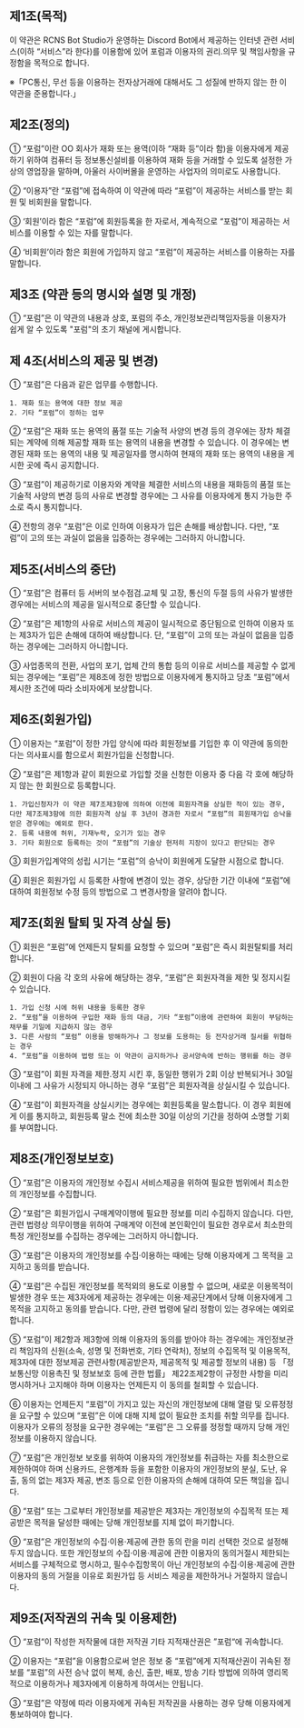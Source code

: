 ## 제1조(목적) 
이 약관은 RCNS Bot Studio가 운영하는 Discord Bot에서 제공하는 인터넷 관련 서비스(이하 “서비스”라 한다)를 이용함에 있어 포럼과 이용자의 권리․의무 및 책임사항을 규정함을 목적으로 합니다.

  ※「PC통신, 무선 등을 이용하는 전자상거래에 대해서도 그 성질에 반하지 않는 한 이 약관을 준용합니다.」

## 제2조(정의)

  ① “포럼”이란 OO 회사가 재화 또는 용역(이하 “재화 등”이라 함)을 이용자에게 제공하기 위하여 컴퓨터 등 정보통신설비를 이용하여 재화 등을 거래할 수 있도록 설정한 가상의 영업장을 말하며, 아울러 사이버몰을 운영하는 사업자의 의미로도 사용합니다.

  ② “이용자”란 “포럼”에 접속하여 이 약관에 따라 “포럼”이 제공하는 서비스를 받는 회원 및 비회원을 말합니다.

  ③ ‘회원’이라 함은 “포럼”에 회원등록을 한 자로서, 계속적으로 “포럼”이 제공하는 서비스를 이용할 수 있는 자를 말합니다.

  ④ ‘비회원’이라 함은 회원에 가입하지 않고 “포럼”이 제공하는 서비스를 이용하는 자를 말합니다.
  
## 제3조 (약관 등의 명시와 설명 및 개정)   

① “포럼”은 이 약관의 내용과 상호, 포럼의 주소, 개인정보관리책임자등을 이용자가 쉽게 알 수 있도록 "포럼"의 초기 채널에 게시합니다.

 ## 제 4조(서비스의 제공 및 변경) 

  ① “포럼”은 다음과 같은 업무를 수행합니다.

    1. 재화 또는 용역에 대한 정보 제공
    2. 기타 “포럼”이 정하는 업무
    
  ② “포럼”은 재화 또는 용역의 품절 또는 기술적 사양의 변경 등의 경우에는 장차 체결되는 계약에 의해 제공할 재화 또는 용역의 내용을 변경할 수 있습니다. 이 경우에는 변경된 재화 또는 용역의 내용 및 제공일자를 명시하여 현재의 재화 또는 용역의 내용을 게시한 곳에 즉시 공지합니다.

  ③ “포럼”이 제공하기로 이용자와 계약을 체결한 서비스의 내용을 재화등의 품절 또는 기술적 사양의 변경 등의 사유로 변경할 경우에는 그 사유를 이용자에게 통지 가능한 주소로 즉시 통지합니다.

  ④ 전항의 경우 “포럼”은 이로 인하여 이용자가 입은 손해를 배상합니다. 다만, “포럼”이 고의 또는 과실이 없음을 입증하는 경우에는 그러하지 아니합니다.

## 제5조(서비스의 중단) 

  ① “포럼”은 컴퓨터 등 서버의 보수점검․교체 및 고장, 통신의 두절 등의 사유가 발생한 경우에는 서비스의 제공을 일시적으로 중단할 수 있습니다.

  ② “포럼”은 제1항의 사유로 서비스의 제공이 일시적으로 중단됨으로 인하여 이용자 또는 제3자가 입은 손해에 대하여 배상합니다. 단, “포럼”이 고의 또는 과실이 없음을 입증하는 경우에는 그러하지 아니합니다.

  ③ 사업종목의 전환, 사업의 포기, 업체 간의 통합 등의 이유로 서비스를 제공할 수 없게 되는 경우에는 “포럼”은 제8조에 정한 방법으로 이용자에게 통지하고 당초 “포럼”에서 제시한 조건에 따라 소비자에게 보상합니다.
  
 ## 제6조(회원가입) 

  ① 이용자는 “포럼”이 정한 가입 양식에 따라 회원정보를 기입한 후 이 약관에 동의한다는 의사표시를 함으로서 회원가입을 신청합니다.

  ② “포럼”은 제1항과 같이 회원으로 가입할 것을 신청한 이용자 중 다음 각 호에 해당하지 않는 한 회원으로 등록합니다.

    1. 가입신청자가 이 약관 제7조제3항에 의하여 이전에 회원자격을 상실한 적이 있는 경우, 다만 제7조제3항에 의한 회원자격 상실 후 3년이 경과한 자로서 “포럼”의 회원재가입 승낙을 얻은 경우에는 예외로 한다.
    2. 등록 내용에 허위, 기재누락, 오기가 있는 경우
    3. 기타 회원으로 등록하는 것이 “포럼”의 기술상 현저히 지장이 있다고 판단되는 경우

  ③ 회원가입계약의 성립 시기는 “포럼”의 승낙이 회원에게 도달한 시점으로 합니다.

  ④ 회원은 회원가입 시 등록한 사항에 변경이 있는 경우, 상당한 기간 이내에 “포럼”에 대하여 회원정보 수정 등의 방법으로 그 변경사항을 알려야 합니다.
  
 ## 제7조(회원 탈퇴 및 자격 상실 등) 

  ① 회원은 “포럼”에 언제든지 탈퇴를 요청할 수 있으며 “포럼”은 즉시 회원탈퇴를 처리합니다.

  ② 회원이 다음 각 호의 사유에 해당하는 경우, “포럼”은 회원자격을 제한 및 정지시킬 수 있습니다.

    1. 가입 신청 시에 허위 내용을 등록한 경우
    2. “포럼”을 이용하여 구입한 재화 등의 대금, 기타 “포럼”이용에 관련하여 회원이 부담하는 채무를 기일에 지급하지 않는 경우
    3. 다른 사람의 “포럼” 이용을 방해하거나 그 정보를 도용하는 등 전자상거래 질서를 위협하는 경우
    4. “포럼”을 이용하여 법령 또는 이 약관이 금지하거나 공서양속에 반하는 행위를 하는 경우

  ③ “포럼”이 회원 자격을 제한․정지 시킨 후, 동일한 행위가 2회 이상 반복되거나 30일 이내에 그 사유가 시정되지 아니하는 경우 “포럼”은 회원자격을 상실시킬 수 있습니다.

  ④ “포럼”이 회원자격을 상실시키는 경우에는 회원등록을 말소합니다. 이 경우 회원에게 이를 통지하고, 회원등록 말소 전에 최소한 30일 이상의 기간을 정하여 소명할 기회를 부여합니다.

## 제8조(개인정보보호)

  ① “포럼”은 이용자의 개인정보 수집시 서비스제공을 위하여 필요한 범위에서 최소한의 개인정보를 수집합니다. 

  ② “포럼”은 회원가입시 구매계약이행에 필요한 정보를 미리 수집하지 않습니다. 다만, 관련 법령상 의무이행을 위하여 구매계약 이전에 본인확인이 필요한 경우로서 최소한의 특정 개인정보를 수집하는 경우에는 그러하지 아니합니다.

  ③ “포럼”은 이용자의 개인정보를 수집·이용하는 때에는 당해 이용자에게 그 목적을 고지하고 동의를 받습니다. 

  ④ “포럼”은 수집된 개인정보를 목적외의 용도로 이용할 수 없으며, 새로운 이용목적이 발생한 경우 또는 제3자에게 제공하는 경우에는 이용·제공단계에서 당해 이용자에게 그 목적을 고지하고 동의를 받습니다. 다만, 관련 법령에 달리 정함이 있는 경우에는 예외로 합니다.

  ⑤ “포럼”이 제2항과 제3항에 의해 이용자의 동의를 받아야 하는 경우에는 개인정보관리 책임자의 신원(소속, 성명 및 전화번호, 기타 연락처), 정보의 수집목적 및 이용목적, 제3자에 대한 정보제공 관련사항(제공받은자, 제공목적 및 제공할 정보의 내용) 등 「정보통신망 이용촉진 및 정보보호 등에 관한 법률」 제22조제2항이 규정한 사항을 미리 명시하거나 고지해야 하며 이용자는 언제든지 이 동의를 철회할 수 있습니다.

  ⑥ 이용자는 언제든지 “포럼”이 가지고 있는 자신의 개인정보에 대해 열람 및 오류정정을 요구할 수 있으며 “포럼”은 이에 대해 지체 없이 필요한 조치를 취할 의무를 집니다. 이용자가 오류의 정정을 요구한 경우에는 “포럼”은 그 오류를 정정할 때까지 당해 개인정보를 이용하지 않습니다.
 
  ⑦ “포럼”은 개인정보 보호를 위하여 이용자의 개인정보를 취급하는 자를  최소한으로 제한하여야 하며 신용카드, 은행계좌 등을 포함한 이용자의 개인정보의 분실, 도난, 유출, 동의 없는 제3자 제공, 변조 등으로 인한 이용자의 손해에 대하여 모든 책임을 집니다.

  ⑧ “포럼” 또는 그로부터 개인정보를 제공받은 제3자는 개인정보의 수집목적 또는 제공받은 목적을 달성한 때에는 당해 개인정보를 지체 없이 파기합니다.

  ⑨ “포럼”은 개인정보의 수집·이용·제공에 관한 동의 란을 미리 선택한 것으로 설정해두지 않습니다. 또한 개인정보의 수집·이용·제공에 관한 이용자의 동의거절시 제한되는 서비스를 구체적으로 명시하고, 필수수집항목이 아닌 개인정보의 수집·이용·제공에 관한 이용자의 동의 거절을 이유로 회원가입 등 서비스 제공을 제한하거나 거절하지 않습니다.


## 제9조(저작권의 귀속 및 이용제한)

  ① “포럼“이 작성한 저작물에 대한 저작권 기타 지적재산권은 ”포럼“에 귀속합니다.

  ② 이용자는 “포럼”을 이용함으로써 얻은 정보 중 “포럼”에게 지적재산권이 귀속된 정보를 “포럼”의 사전 승낙 없이 복제, 송신, 출판, 배포, 방송 기타 방법에 의하여 영리목적으로 이용하거나 제3자에게 이용하게 하여서는 안됩니다.

  ③ “포럼”은 약정에 따라 이용자에게 귀속된 저작권을 사용하는 경우 당해 이용자에게 통보하여야 합니다.

